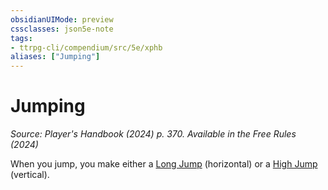 ```yaml
---
obsidianUIMode: preview
cssclasses: json5e-note
tags:
- ttrpg-cli/compendium/src/5e/xphb
aliases: ["Jumping"]
---
```

# Jumping
*Source: Player's Handbook (2024) p. 370. Available in the Free Rules (2024)* 

When you jump, you make either a [Long Jump](long-jump-xphb.md) (horizontal) or a [High Jump](high-jump-xphb.md) (vertical).